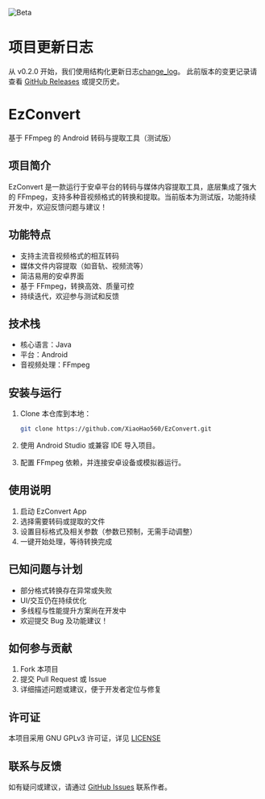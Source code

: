 ![Beta](https://img.shields.io/badge/status-beta-yellow.svg)
# 项目更新日志

从 v0.2.0 开始，我们使用结构化更新日志[change_log](change_log/)。
此前版本的变更记录请查看 [GitHub Releases](链接) 或提交历史。

# EzConvert

基于 FFmpeg 的 Android 转码与提取工具（测试版）

## 项目简介

EzConvert 是一款运行于安卓平台的转码与媒体内容提取工具，底层集成了强大的 FFmpeg，支持多种音视频格式的转换和提取。当前版本为测试版，功能持续开发中，欢迎反馈问题与建议！

## 功能特点

- 支持主流音视频格式的相互转码
- 媒体文件内容提取（如音轨、视频流等）
- 简洁易用的安卓界面
- 基于 FFmpeg，转换高效、质量可控
- 持续迭代，欢迎参与测试和反馈

## 技术栈

- 核心语言：Java
- 平台：Android
- 音视频处理：FFmpeg

## 安装与运行

1. Clone 本仓库到本地：

   ```bash
   git clone https://github.com/XiaoHao560/EzConvert.git
   ```

2. 使用 Android Studio 或兼容 IDE 导入项目。

3. 配置 FFmpeg 依赖，并连接安卓设备或模拟器运行。

## 使用说明

1. 启动 EzConvert App
2. 选择需要转码或提取的文件
3. 设置目标格式及相关参数（参数已预制，无需手动调整）
4. 一键开始处理，等待转换完成

## 已知问题与计划

- 部分格式转换存在异常或失败
- UI/交互仍在持续优化
- 多线程与性能提升方案尚在开发中
- 欢迎提交 Bug 及功能建议！

## 如何参与贡献

1. Fork 本项目
2. 提交 Pull Request 或 Issue
3. 详细描述问题或建议，便于开发者定位与修复

## 许可证

本项目采用 GNU GPLv3 许可证，详见 [LICENSE](LICENSE)

## 联系与反馈

如有疑问或建议，请通过 [GitHub Issues](https://github.com/XiaoHao560/EzConvert/issues) 联系作者。
